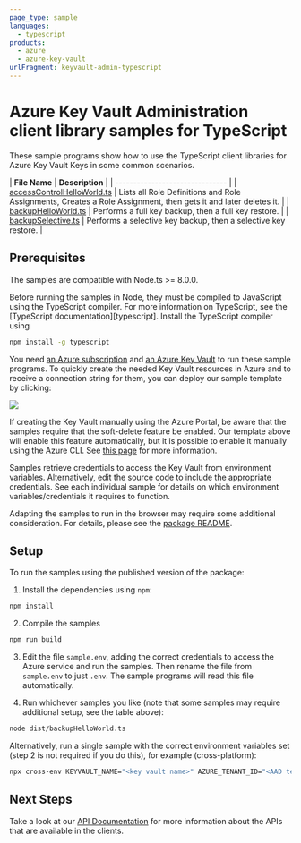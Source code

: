 ```yaml
---
page_type: sample
languages:
  - typescript
products:
  - azure
  - azure-key-vault
urlFragment: keyvault-admin-typescript
---
```


# Azure Key Vault Administration client library samples for TypeScript

These sample programs show how to use the TypeScript client libraries for Azure Key Vault Keys in some common scenarios.

| **File Name** | **Description** |
| ------------------------------- |
| [accessControlHelloWorld.ts][accessControlHelloWorld] | Lists all Role Definitions and Role Assignments, Creates a Role Assignment, then gets it and later deletes it. |
| [backupHelloWorld.ts][BackupHelloWorld] | Performs a full key backup, then a full key restore. |
| [backupSelective.ts][BackupSelective] | Performs a selective key backup, then a selective key restore. |

## Prerequisites

The samples are compatible with Node.ts >= 8.0.0.

Before running the samples in Node, they must be compiled to JavaScript using the TypeScript compiler. For more information on TypeScript, see the [TypeScript documentation][typescript]. Install the TypeScript compiler using

```bash
npm install -g typescript
```

You need [an Azure subscription][freesub] and [an Azure Key Vault][azkeyvault] to run these sample programs. To quickly create the needed Key Vault resources in Azure and to receive a connection string for them, you can deploy our sample template by clicking:

[![](http://azuredeploy.net/deploybutton.png)](https://portal.azure.com/#create/Microsoft.Template/uri/https%3A%2F%2Fraw.githubusercontent.com%2FAzure%2Fazure-sdk-for-js%2Fmaster%2Fsdk%2Fkeyvault%2Fkeyvault-certificates%2Ftests-resourcestjson)

If creating the Key Vault manually using the Azure Portal, be aware that the samples require that the soft-delete feature be enabled. Our template above will enable this feature automatically, but it is possible to enable it manually using the Azure CLI. See [this page][kvsoftdelete] for more information.

Samples retrieve credentials to access the Key Vault from environment variables. Alternatively, edit the source code to include the appropriate credentials. See each individual sample for details on which environment variables/credentials it requires to function.

Adapting the samples to run in the browser may require some additional consideration. For details, please see the [package README][package].

## Setup

To run the samples using the published version of the package:

1. Install the dependencies using `npm`:

```bash
npm install
```

2. Compile the samples

```bash
npm run build
```

3. Edit the file `sample.env`, adding the correct credentials to access the Azure service and run the samples. Then rename the file from `sample.env` to just `.env`. The sample programs will read this file automatically.

4. Run whichever samples you like (note that some samples may require additional setup, see the table above):

```bash
node dist/backupHelloWorld.ts
```

Alternatively, run a single sample with the correct environment variables set (step 2 is not required if you do this), for example (cross-platform):

```bash
npx cross-env KEYVAULT_NAME="<key vault name>" AZURE_TENANT_ID="<AAD tenant id>" AZURE_CLIENT_ID="<AAD client id>" AZURE_CLIENT_SECRET="<AAD client secret>" BLOB_STORAGE_URI="<blob-storage-uri>" BLOB_STORAGE_SAS_TOKEN="<blob-storage-sas-token>" CLIENT_OBJECT_ID="<client-object-id>" node dist/backupHelloWorld.ts
```

## Next Steps

Take a look at our [API Documentation][apiref] for more information about the APIs that are available in the clients.

[accessControlHelloWorld]: https://github.com/Azure/azure-sdk-for-js/blob/master/sdk/keyvault/keyvault-admin/samples/typescript/src/accessControlHelloWorld.ts
[BackupHelloWorld]: https://github.com/Azure/azure-sdk-for-js/blob/master/sdk/keyvault/keyvault-admin/samples/typescript/src/backupHelloWorld.ts
[BackupSelective]: https://github.com/Azure/azure-sdk-for-js/blob/master/sdk/keyvault/keyvault-admin/samples/typescript/src/backupSelective.ts
[apiref]: https://docs.microsoft.com/javascript/api/@azure/keyvault-admin
[azkeyvault]: https://docs.microsoft.com/azure/key-vault/quick-create-portal
[kvsoftdelete]: https://docs.microsoft.com/azure/key-vault/key-vault-soft-delete-cli
[freesub]: https://azure.microsoft.com/free/
[package]: https://github.com/Azure/azure-sdk-for-js/tree/master/sdk/keyvault/keyvault-admin/README.md
